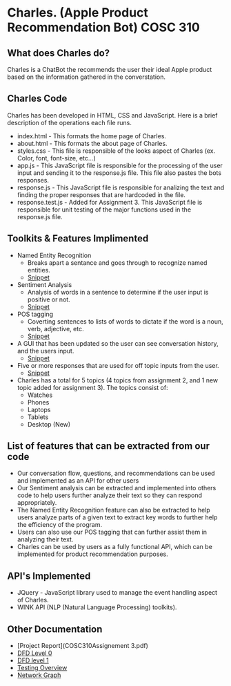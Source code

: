 ﻿# Charles. (Apple Product Recommendation Bot) COSC 310

## What does Charles do?
Charles is a ChatBot the recommends the user their ideal Apple product based on the information gathered in the converstation.

## Charles Code
Charles has been developed in HTML, CSS and JavaScript. Here is a brief description of the operations each file runs.<br/>

- index.html - This formats the home page of Charles. <br/>
- about.html - This formats the about page of Charles.<br/>
- styles.css - This file is responsible of the looks aspect of Charles (ex. Color, font, font-size, etc...)<br/>
- app.js - This JavaScript file is responsible for the processing of the user input and sending it to the response.js file. This file also pastes the bots responses.<br/>
- response.js - This JavaScript file is responsible for analizing the text and finding the proper responses that are hardcoded in the file.<br/>
- response.test.js - Added for Assignment 3. This JavaScript file is responsible for unit testing of the major functions used in the response.js file.<br/>
## Toolkits & Features Implimented  
- Named Entity Recognition 
  - Breaks apart a sentance and goes through to recognize named entities.
  - [Snippet](NERsnip.png)
- Sentiment Analysis 
  - Analysis of words in a sentence to determine if the user input is positive or not.
  - [Snippet](Sentimentsnip.png)
- POS tagging 
  - Coverting sentences to lists of words to dictate if the word is a noun, verb, adjective, etc.
  - [Snippet](POSTaggersnip.png)
- A GUI that has been updated so the user can see conversation history, and the users input.
  - [Snippet](CharlesGUI.png)
- Five or more responses that are used for off topic inputs from the user.
   - [Snippet](5differentResponses.png)
- Charles has a total for 5 topics (4 topics from assignment 2, and 1 new topic added for assignment 3). The topics consist of: 
    - Watches
    - Phones 
    - Laptops
    - Tablets
    - Desktop (New)
## List of features that can be extracted from our code
- Our conversation flow, questions, and recommendations can be used and implemented as an API for other users 
- Our Sentiment analysis can be extracted and implemented into others code to help users further analyze their text so they can respond appropriately.
- The Named Entity Recognition feature can also be extracted to help users analyze parts of a given text to extract key words to further help the efficiency of the program.
- Users can also use our POS tagging that can further assist them in analyzing their text.
- Charles can be used by users as a fully functional API, which can be implemented for product recommendation purposes. 

## API's Implemented 
- JQuery - JavaScript library used to manage the event handling aspect of Charles.
- WINK API (NLP (Natural Language Processing) toolkits).


  
 ## Other Documentation 
 - [Project Report](COSC310Assignement 3.pdf)
 - [DFD Level 0](DFDLevel0.md)
 - [DFD level 1](DFDLevel1.md)
 - [Testing Overview](Automated_Unit_Testing.md)
 - [Network Graph](https://github.com/charles-bot-groupTwo/COSC310/network)
 
 
